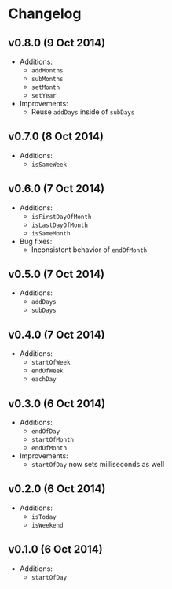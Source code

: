 # Changelog

## v0.8.0 (9 Oct 2014)

* Additions:
  - `addMonths`
  - `subMonths`
  - `setMonth`
  - `setYear`
* Improvements:
  - Reuse `addDays` inside of `subDays`

## v0.7.0 (8 Oct 2014)

* Additions:
  - `isSameWeek`

## v0.6.0 (7 Oct 2014)

* Additions:
  - `isFirstDayOfMonth`
  - `isLastDayOfMonth`
  - `isSameMonth`
* Bug fixes:
  - Inconsistent behavior of `endOfMonth`

## v0.5.0 (7 Oct 2014)

* Additions:
  - `addDays`
  - `subDays`

## v0.4.0 (7 Oct 2014)

* Additions:
  - `startOfWeek`
  - `endOfWeek`
  - `eachDay`

## v0.3.0 (6 Oct 2014)

* Additions:
  - `endOfDay`
  - `startOfMonth`
  - `endOfMonth`
* Improvements:
  - `startOfDay` now sets milliseconds as well

## v0.2.0 (6 Oct 2014)

* Additions:
  - `isToday`
  - `isWeekend`

## v0.1.0 (6 Oct 2014)

* Additions:
  - `startOfDay`

